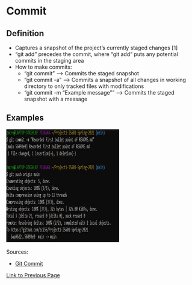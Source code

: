# Commit

## Definition
* Captures a snapshot of the project’s currently staged changes [1]
* “git add” precedes the commit, where “git add” puts any potential commits in the staging area
* How to make commits:
    * “git commit” --> Commits the staged snapshot
    * “git commit -a” --> Commits a snapshot of all changes in working directory to only tracked files with modifications
    * “git commit -m “Example message”” --> Commits the staged snapshot with a message


## Examples

<img src="./examples/git_push/git_push_4.jpg" width="300" height="300">

Sources:
* [Git Commit](https://www.atlassian.com/git/tutorials/saving-changes/git-commit)

[Link to Previous Page](/terms.md)

